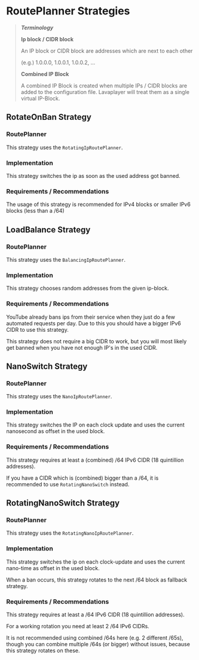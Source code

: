 # RoutePlanner Strategies

> ***Terminology***
>
> **Ip block / CIDR block**
>
> An IP block or CIDR block are addresses which are next to each other
>
> (e.g.) 1.0.0.0, 1.0.0.1, 1.0.0.2, ...
>
> **Combined IP Block**
>
> A combined IP Block is created when multiple IPs / CIDR blocks are added to the 
> configuration file. Lavaplayer will treat them as a single virtual IP-Block.

## RotateOnBan Strategy
### RoutePlanner
This strategy uses the `RotatingIpRoutePlanner`.
### Implementation
This strategy switches the ip as soon as the used address got banned.
### Requirements / Recommendations
The usage of this strategy is recommended for IPv4 blocks or smaller IPv6 blocks 
(less than a /64)

## LoadBalance Strategy
### RoutePlanner
This strategy uses the `BalancingIpRoutePlanner`.
### Implementation
This strategy chooses random addresses from the given ip-block.
### Requirements / Recommendations
YouTube already bans ips from their service when they just do a few automated
requests per day. Due to this you should have a bigger IPv6 CIDR to use this 
strategy.

This strategy does not require a big CIDR to work, but you will most likely 
get banned when you have not enough IP's in the used CIDR.

## NanoSwitch Strategy
### RoutePlanner
This strategy uses the `NanoIpRoutePlanner`.
### Implementation
This strategy switches the IP on each clock update and uses the current nanosecond
as offset in the used block.
### Requirements / Recommendations
This strategy requires at least a (combined) /64 IPv6 CIDR (18 quintillion 
addresses).

If you have a CIDR which is (combined) bigger than a /64, it is recommended to use
`RotatingNanoSwitch` instead.

## RotatingNanoSwitch Strategy
### RoutePlanner
This strategy uses the `RotatingNanoIpRoutePlanner`.
### Implementation
This strategy switches the ip on each clock-update and uses the current nano-time
as offset in the used block.

When a ban occurs, this strategy rotates to the next /64 block as fallback strategy.
### Requirements / Recommendations
This strategy requires at least a /64 IPv6 CIDR (18 quintillion 
addresses).

For a working rotation you need at least 2 /64 IPv6 CIDRs.

It is not recommended using combined /64s here (e.g. 2 different /65s), though you can 
combine multiple /64s (or bigger) without issues, because this strategy 
rotates on these.
